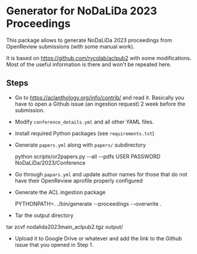 # Generator for NoDaLiDa 2023 Proceedings 

This package allows to generate NoDaLiDa 2023 proceedings from OpenReview submissions (with some manual work).

It is based on https://github.com/rycolab/aclpub2 with some modifications. Most of the useful information is there and won't be repeated here.

## Steps

* Go to https://aclanthology.org/info/contrib/ and read it. Basically you have to open a Github issue (an ingestion request) 2 week before the submission.

* Modify `conference_details.yml` and all other YAML files.

* Install required Python packages (see `requirements.txt`)

* Generate `papers.yml` along with `papers/` subdirectory

  python scripts/or2papers.py --all --pdfs USER PASSWORD NoDaLiDa/2023/Conference

* Go through `papars.yml` and update author names for those that do not have their OpenReview aprofile properly configured

* Generate the ACL ingestion package

  PYTHONPATH=. ./bin/generate  --proceedings --overwrite .
 
* Tar the output directory

 tar zcvf nodalida2023main_aclpub2.tgz output/
 
* Upload it to Google Drive or whatever and add the link to the Github issue that you opened in Step 1.
